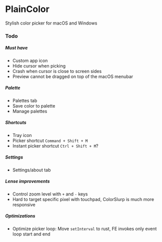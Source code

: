 # PlainColor

Stylish color picker for macOS and Windows

### Todo

##### Must have

- Custom app icon
- Hide cursor when picking
- Crash when cursor is close to screen sides
- Preview cannot be dragged on top of the macOS menubar

##### Palette

- Palettes tab
- Save color to palette
- Manage palettes

##### Shortcuts

- Tray icon
- Picker shortcut `Command + Shift + M`
- Instant picker shortcut `Ctrl + Shift + M`?

##### Settings

- Settings/about tab

##### Lense improvements

- Control zoom level with `+` and `-` keys
- Hard to target specific pixel with touchpad, ColorSlurp is much more responsive

##### Optimizations

- Optimize picker loop: Move `setInterval` to rust, FE invokes only event loop start and end

